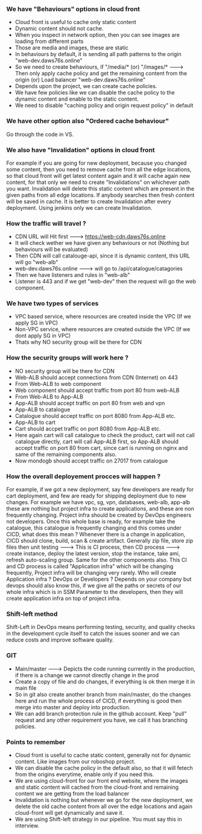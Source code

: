 ### We have "Behaviours" options in cloud front
- Cloud front is useful to cache only static content
- Dynamic content should not cache.
- When you inspect in network option, then you can see images are loading from different parts
- Those are media and images, these are static
- In behaviours by default, it is sending all path patterns to the origin "web-dev.daws76s.online"
- So we need to create behaviours, if "/media/* (or) "/images/* ---> Then only apply cache policy and get the
  remaining content from the origin (or) Load balancer "web-dev.daws76s.online"
- Depends upon the project, we can create cache policies.
- We have few policies like we can disable the cache policy to the dynamic content and enable to the static
  content.
- We need to disable "caching policy and origin request policy" in default

### We have other option also "Ordered cache behaviour"
Go through the code in VS.

### We also have "Invalidation" options in cloud front
For example if you are going for new deployment, because you changed some content, then you need to remove cache from all the edge locations, so that cloud front will get latest content again and it will cache again new content, for that only we need to create "Invalidations" on whichever path you want. Invalidation will delete this static content which are present in the given paths from all edge locations. If anybody searches then fresh content will be saved in cache. It is better to create Invalidation after every deployment. Using jenkins only we can create Invalidation.

### How the traffic will travel ?
- CDN URL will Hit first ---> https://web-cdn.daws76s.online
- It will check wether we have given any behaviours or not (Nothing but behaviours will be evaluated)
- Then CDN will call catalouge-api, since it is dynamic content, this URL will go "web-alb"
- web-dev.daws76s.online ---> will go to /api/catalogue/catagories
- Then we have listeners and rules in "web-alb"
- Listener is 443 and if we get "web-dev" then the request will go the web component.

### We have two types of services 
- VPC based service, where resources are created inside the VPC (If we apply SG in VPC)
- Non-VPC service, where resources are created outside the VPC (If we dont apply SG in VPC)
- Thats why NO security group will be there for CDN

### How the security groups will work here ?
- NO security group will be there for CDN
- Web-ALB should accept connections from CDN (Internet) on 443
- From Web-ALB to web component
- Web component should accept traffic from port 80 from web-ALB
- From Web-ALB to App-ALB
- App-ALB should accept traffic on port 80 from web and vpn
- App-ALB to catalogue
- Catalogue should accept traffic on port 8080 from App-ALB etc.
- App-ALB to cart
- Cart should accpet traffic on port 8080 from App-ALB etc.
- Here again cart will call catalogue to check the product, cart will not call catalogue directly, cart will
  call App-ALB first, so App-ALB should accept traffic on port 80 from cart, since cart is running on nginx
  and same of the remaining components also.
- Now mondogb should accept traffic on 27017 from catalogue

### How the overall deployement procces will happen ?
For example, if we got a new deployment, say few developers are ready for cart deployment, and few are ready for shipping deployment due to new changes. For example we have vpc, sg, vpn, databases, web-alb, app-alb these are nothing but project infra to create applications, and these are non frequently changing. Project infra should be created by DevOps engineers not developers. Once this whole base is ready, for example take the catalogue, this catalogue is frequently changing and this comes under CICD, what does this mean ? Whenever there is a change in application, CICD should clone, build, scan & create artifact. Generally zip file, store zip files then unit testing ---> This is CI process, then CD process ---> create instance, deploy the latest version, stop the instance, take ami, refresh auto-scaling group. Same for the other components also. This CI and CD process is called "Application infra" which will be changing frequently, Project infra will be changing very rarely. Who will create Application infra ? DevOps or Developers ? Depends on your company but devops should also know this, if we give all the paths or secrets of our whole infra which is in SSM Parameter to the developers, then they will create application infra on top of project infra.

### Shift-left method
Shift-Left in DevOps means performing testing, security, and quality checks in the development cycle itself to catch the issues sooner and we can reduce costs and improve software quality.

### GIT
- Main/master ---> Depicts the code running currently in the production, if there is a change we cannot
  directly change in the prod
- Create a copy of file and do changes, if everything is ok then merge it in main file
- So in git also create another branch from main/master, do the changes here and run the whole process of
  CICD, if everything is good then merge into master and deploy into production.
- We can add branch protection rule in the github account. Keep "pull" request and any other requirement you
  have, we call it has branching policies.

### Points to remember
- Cloud front is useful to cache static content, generally not for dynamic content. Like images from our
  roboshop project.
- We can disable the cache policy in the default also, so that it will fetech from the origins everytime,
  enable only if you need this.
- We are using cloud-front for our front end website, where the images and static content will cached from the
  cloud-front and remaining content we are getting from the load balancer
- Invalidation is nothing but whenever we go for the new deployment, we delete the old cache content from all
  over the edge locations and again cloud-front will get dynamically and save it.
- We are using Shift-left strategy in our pipeline. You must say this in interview.

